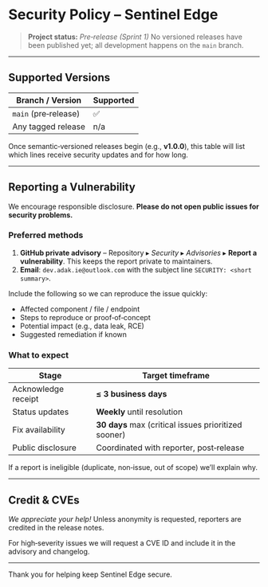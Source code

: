 # Security Policy – Sentinel Edge

> **Project status:** *Pre‑release (Sprint 1)*
> No versioned releases have been published yet; all development happens on the `main` branch.

---

## Supported Versions

| Branch / Version     | Supported |
| -------------------- | --------- |
| `main` (pre‑release) | ✅         |
| Any tagged release   | n/a       |

Once semantic‑versioned releases begin (e.g., **v1.0.0**), this table will list which lines receive security updates and for how long.

---

## Reporting a Vulnerability

We encourage responsible disclosure. **Please do not open public issues for security problems.**

### Preferred methods

1. **GitHub private advisory** – Repository ▸ *Security* ▸ *Advisories* ▸ **Report a vulnerability**.
   This keeps the report private to maintainers.
2. **Email**: `dev.adak.ie@outlook.com` with the subject line `SECURITY: <short summary>`.

Include the following so we can reproduce the issue quickly:

* Affected component / file / endpoint
* Steps to reproduce or proof‑of‑concept
* Potential impact (e.g., data leak, RCE)
* Suggested remediation if known

### What to expect

| Stage               | Target timeframe                                     |
| ------------------- | ---------------------------------------------------- |
| Acknowledge receipt | **≤ 3 business days**                                |
| Status updates      | **Weekly** until resolution                          |
| Fix availability    | **30 days** max (critical issues prioritized sooner) |
| Public disclosure   | Coordinated with reporter, post‑release              |

If a report is ineligible (duplicate, non‑issue, out of scope) we’ll explain why.

---

## Credit & CVEs

*We appreciate your help!* Unless anonymity is requested, reporters are credited in the release notes.

For high‑severity issues we will request a CVE ID and include it in the advisory and changelog.

---

Thank you for helping keep Sentinel Edge secure.
